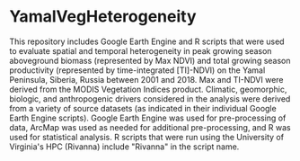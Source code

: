 # YamalVegHeterogeneity
This repository includes Google Earth Engine and R scripts that were used to evaluate spatial and temporal heterogeneity in peak growing season aboveground biomass (represented by Max NDVI) and total growing season productivity (represented by time-integrated [TI]-NDVI) on the Yamal Peninsula, Siberia, Russia between 2001 and 2018. Max and TI-NDVI were derived from the MODIS Vegetation Indices product. Climatic, geomorphic, biologic, and anthropogenic drivers considered in the analysis were derived from a variety of source datasets (as indicated in their individual Google Earth Engine scripts). Google Earth Engine was used for pre-processing of data, ArcMap was used as needed for additional pre-processing, and R was used for statistical analysis. R scripts that were run using the University of Virginia's HPC (Rivanna) include "Rivanna" in the script name.
